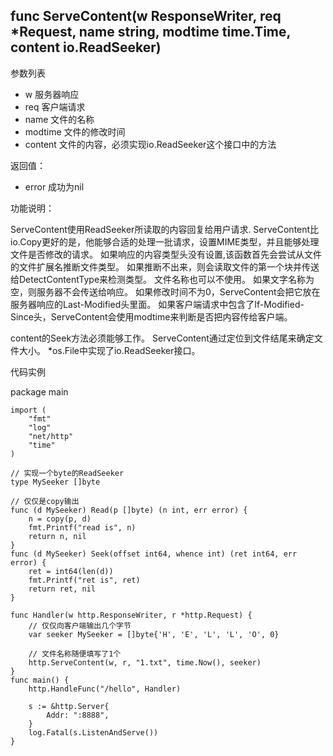## func ServeContent(w ResponseWriter, req *Request, name string, modtime time.Time, content io.ReadSeeker) 

参数列表

- w 服务器响应
- req 客户端请求
- name 文件的名称
- modtime 文件的修改时间 
- content 文件的内容，必须实现io.ReadSeeker这个接口中的方法

返回值：

- error 成功为nil

功能说明：

ServeContent使用ReadSeeker所读取的内容回复给用户请求.
ServeContent比io.Copy更好的是，他能够合适的处理一批请求，设置MIME类型，并且能够处理文件是否修改的请求。
如果响应的内容类型头没有设置,该函数首先会尝试从文件的文件扩展名推断文件类型。
如果推断不出来，则会读取文件的第一个块并传送给DetectContentType来检测类型。
文件名称也可以不使用。
如果文字名称为空，则服务器不会传送给响应。
如果修改时间不为0，ServeContent会把它放在服务器响应的Last-Modified头里面。
如果客户端请求中包含了If-Modified-Since头，ServeContent会使用modtime来判断是否把内容传给客户端。


content的Seek方法必须能够工作。
ServeContent通过定位到文件结尾来确定文件大小。
*os.File中实现了io.ReadSeeker接口。

代码实例

  package main
	
	import (
		"fmt"
		"log"
		"net/http"
		"time"
	)
	
	// 实现一个byte的ReadSeeker
	type MySeeker []byte
	
	// 仅仅是copy输出
	func (d MySeeker) Read(p []byte) (n int, err error) {
		n = copy(p, d)
		fmt.Printf("read is", n)
		return n, nil
	}
	func (d MySeeker) Seek(offset int64, whence int) (ret int64, err error) {
		ret = int64(len(d))
		fmt.Printf("ret is", ret)
		return ret, nil
	}
	
	func Handler(w http.ResponseWriter, r *http.Request) {
		// 仅仅向客户端输出几个字节
		var seeker MySeeker = []byte{'H', 'E', 'L', 'L', 'O', 0}
		
		// 文件名称随便填写了1个
		http.ServeContent(w, r, "1.txt", time.Now(), seeker)
	}
	func main() {
		http.HandleFunc("/hello", Handler)
	
		s := &http.Server{
			Addr: ":8888",
		}
		log.Fatal(s.ListenAndServe())
	}

